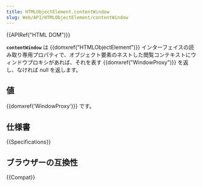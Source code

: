 ```yaml
---
title: HTMLObjectElement.contentWindow
slug: Web/API/HTMLObjectElement/contentWindow
---
```


{{APIRef("HTML DOM")}}

**`contentWindow`** は {{domxref("HTMLObjectElement")}} インターフェイスの読み取り専用プロパティで、オブジェクト要素のネストした閲覧コンテキストにウィンドウプロキシがあれば、それを表す {{domxref("WindowProxy")}} を返し、なければ null を返します。

## 値

{{domxref('WindowProxy')}} です。

## 仕様書

{{Specifications}}

## ブラウザーの互換性

{{Compat}}
